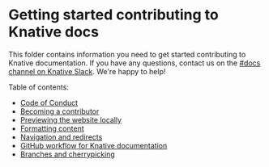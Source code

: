 # Getting started contributing to Knative docs

This folder contains information you need to get started contributing to Knative documentation.
If you have any questions, contact us on the [#docs channel on Knative Slack](https://slack.knative.dev).
We're happy to help!

Table of contents:

- [Code of Conduct](https://github.com/knative/community/blob/main/CODE-OF-CONDUCT.md)
- [Becoming a contributor](becoming-a-contributor.md)
- [Previewing the website locally](previewing-docs-locally.md)
- [Formatting content](formatting.md)
- [Navigation and redirects](navigation-and-redirects.md)
- [GitHub workflow for Knative documentation](github-workflow.md)
- [Branches and cherrypicking](branches-and-cherrypicking.md)
